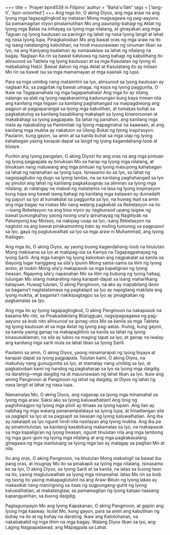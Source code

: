 +++
title = 'Prayer bpn4539 in Filipino'
author = "Bahá'u'lláh"
tags = ['lang-tl', 'bpn-unsorted']
+++
Ang mga ito, O aking Diyos, ang mga araw na ang Iyong mga tagapaglingkod ay inatasan Mong magsagawa ng pag-aayuno. Sa pamamagitan niyon pinalamutihan Mo ang paunang-bahagi ng Aklat ng Iyong mga Batas na inihayag sa Iyong mga nilalang, at ginayakan ang mga Taguan ng Iyong kautusan sa paningin ng lahat ng nasa Iyong langit at lahat ng nasa Iyong lupa. Pinagkalooban Mo ang bawat oras ng mga araw na ito ng isang natatanging kabutihan, na hindi mauunawaan ng sinuman liban sa Iyo, na ang Kaniyang kaalaman ay sumasaklaw sa lahat ng nilalang na bagay. Naglaan Ka rin sa bawat kaluluwa ng isang bahagi ng kabutihang ito alinsunod sa Tableta ng Iyong kautusan at sa mga Kasulatan ng Iyong di mababaling Hatol. Bawat dahon ng mga Aklat at Kasulatang ito ay inilaan Mo rin sa bawat isa sa mga mamamayan at mga kaanak ng lupa.

Para sa mga umiibig nang mataimtim sa Iyo, alinsunod sa Iyong kautusan ay naglaan Ka, sa pagpitak ng bawat umaga, ng kopa ng Iyong paggunita, O Ikaw na Tagapamahala ng mga tagapamahala! Ang mga ito ay silang nalango sa alak ng Iyong napakaraming kadunungan kung kaya iniwan nila ang kanilang mga higaan sa kanilang paghahangad na maipagdiwang ang pagpuri at pagpaparangal sa Iyong mga kabutihan, at tumakas buhat sa pagkakatulog sa kanilang kasabikang makalapit sa Iyong kinaroroonan at makabahagi sa Iyong pagpapala. Sa lahat ng panahon, ang kanilang mga mata ay nakabaling sa Pamimitak ng Iyong mapagmahal na kaawaan, at ang kanilang mga mukha ay nakatuon sa Ulong-Bukal ng Iyong inspirasyon. Paulanin, kung gayon, sa amin at sa kanila buhat sa mga ulap ng Iyong kahabagan yaong karapat-dapat sa langit ng Iyong kagandahang-loob at biyaya.

Purihin ang Iyong pangalan, O aking Diyos! Ito ang oras na ang mga pintuan ng Iyong pagpapala ay binuksan Mo sa harap ng Iyong mga nilalang, at binuksan nang maluwang ang mga pintuan ng Iyong masuyong kahabagan sa lahat ng nananahan sa Iyong lupa. Isinasamo ko sa Iyo, sa lahat ng nagsipagbubo ng dugo sa Iyong landas, na sa kanilang paghahangad sa Iyo ay pinutol ang lahat ng kanilang pagkakaugnay sa alinman sa Iyong mga nilalang, at natangay na mabuti ng matatamis na lasa ng Iyong inspirasyon kung kaya ang bawat isang bahagi ng kanilang mga katawan ay dumadalit ng papuri sa Iyo at kumakatal sa paggunita sa Iyo, na huwag ikait sa amin ang mga bagay na iniatas Mo nang walang pagkabali sa Rebelasyon na ito—isang Rebelasyon na ang bisa niyon ay nagbunsod upang isigaw ng bawat punungkahoy yaong noong una’y ipinahayag ng Nagliliyab na Palumpong kay Moises, na nakipag-usap sa Iyo, isang Rebelasyon na nagtulot na ang bawat pinakamunting bato ay muling tumunog sa pagpupuri sa Iyo, gaya ng pagluluwalhati sa Iyo sa mga araw ni Muhammad, ang Iyong Kaibigan.

Ang mga ito, O aking Diyos, ay yaong buong kagandahang-loob na tinulutan Mong makisama sa Iyo at makipag-isa sa Kaniya na Tagapagpahayag ng Iyong Sarili. Ang mga hangin ng Iyong kalooban ang nagpakalat sa kanila sa ibayong lugar hanggang sa sila’y ipunin Mong sama-sama sa lilim ng Iyong anino, at loobin Mong sila’y makapasok sa mga kapaligiran ng Iyong liwasan. Ngayong sila’y napanahan Mo sa lilim ng bubong ng Iyong habag, tulungan Mo silang makarating nang karapat-dapat sa isang maharlikang katayuan. Huwag tulutan, O aking Panginoon, na ako ay mapabilang doon sa bagama’t nagtatatamasa ng pagkalapit sa Iyo ay napigilang makilala ang Iyong mukha, at bagama’t nakikipagtagpo sa Iyo ay pinagkaitan ng pagkamalas sa Iyo.

Ang mga ito ay Iyong tagapaglingkod, O aking Panginoon na nakapasok na kasama Mo rito, sa Pinakadakilang Bilangguan, nagsipagsagawa ng pag-aayuno sa loob nito alinsunod sa ipinag-utos Mo sa kanila sa mga Tableta ng Iyong kautusan at sa mga Aklat ng Iyong pag-aatas. Ihulog, kung gayon, sa kanila yaong ganap na makapaglilinis sa kanila sa lahat ng Iyong kinasusuklaman, na sila ay lubos na maging tapat sa Iyo, at ganap na iwalay ang kanilang mga sarili mula sa lahat liban sa Iyong Sarili.

Paulanin sa amin, O aking Diyos, yaong minamarapat ng Iyong biyaya at karapat-dapat sa Iyong pagpapala. Tulutan kami, O aking Diyos, na mabuhay nang gumugunita sa Iyo, at mamatay nang umiibig sa Iyo, at pagkalooban kami ng handog ng pagkaharap sa Iyo sa Iyong mga daigdig na darating—mga daigdig na di mauunawaan ng lahat liban sa Iyo. Ikaw ang aming Panginoon at Panginoon ng lahat ng daigdig, at Diyos ng lahat ng nasa langit at lahat ng nasa lupa.

Namamalas Mo, O aking Diyos, ang naganap sa Iyong mga minamahal sa Iyong mga araw. Saksi ako sa Iyong kaluwalhatian! Ang tinig ng paghihinagpis ng Iyong mga pinili ay itinaas sa Iyong lupain. Ang ilan ay nabihag ng mga walang pananampalataya sa Iyong lupa, at hinadlangan sila sa paglapit sa Iyo at sa pagsapit sa liwasan ng Iyong kaluwalhatian. Ang iba ay nakalapit sa Iyo ngunit hindi nila nasilayan ang Iyong mukha. Ang iba pa ay pinahintulutan, sa kanilang kasabikang makamalas sa Iyo, na makapasok sa mga kapaligiran ng Iyong liwasan, ngunit tinulutan nila ang mga lambong ng mga guni-guni ng Iyong mga nilalang at ang mga pagkakasalang ginagawa ng mga manlulupig sa Iyong mga tao ay malagay sa pagitan Mo at nila.

Ito ang oras, O aking Panginoon, na tinulutan Mong makahigit sa bawat iba pang oras, at iniugnay Mo ito sa pinakapili sa Iyong mga nilalang. Isinasamo ko sa Iyo, O aking Diyos, sa Iyong Sarili at sa kanila, na iatas sa buong taon na ito, yaong magluluwalhati sa Iyong mga minamahal. Iatas Mo rin sa loob ng taong ito yaong makapagtutulot na ang Araw-Bituin ng Iyong lakas ay makasikat nang maningning sa itaas ng sugpungang-guhit ng Iyong kaluwalhatian, at makatanglaw, sa pamamagitan ng Iyong kataas-taasang kapangyarihan, sa buong daigdig.

Pagtagumpayin Mo ang Iyong Kapakanan, O aking Panginoon, at gapiin ang Iyong mga kaaway. Isulat Mo, kung gayon, para sa amin ang kabutihan ng buhay na ito at ng buhay na darating. Ikaw ang Katotohanan, na nakababatid ng mga lihim na mga bagay. Walang Diyos liban sa Iyo, ang Laging Nagpapatawad, ang Mapagpala sa Lahat.
